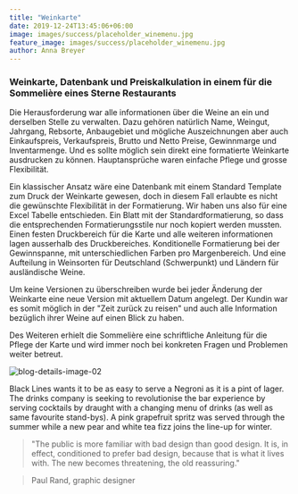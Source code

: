 ```yaml
---
title: "Weinkarte"
date: 2019-12-24T13:45:06+06:00
image: images/success/placeholder_winemenu.jpg
feature_image: images/success/placeholder_winemenu.jpg
author: Anna Breyer
---
```

### Weinkarte, Datenbank und Preiskalkulation in einem für die Sommelière eines Sterne Restaurants

Die Herausforderung war alle informationen über die Weine an ein und derselben Stelle zu verwalten.
Dazu gehören natürlich Name, Weingut, Jahrgang, Rebsorte, Anbaugebiet und mögliche Auszeichnungen aber auch 
Einkaufspreis, Verkaufspreis, Brutto und Netto Preise, Gewinnmarge und Inventarmenge. 
Und es sollte möglich sein direkt eine formatierte Weinkarte ausdrucken zu können. 
Hauptansprüche waren einfache Pflege und grosse Flexibilität. 

Ein klassischer Ansatz wäre eine Datenbank mit einem Standard Template zum Druck der Weinkarte gewesen, doch in diesem Fall
erlaubte es nicht die gewünschte Flexibilität in der Formatierung. 
Wir haben uns also für eine Excel Tabelle entschieden. Ein Blatt mit der Standardformatierung, so dass die entsprechenden
Formatierungsstile nur noch kopiert werden mussten. 
Einen festen Druckbereich für die Karte und alle weiteren informationen lagen ausserhalb des Druckbereiches. 
Konditionelle Formatierung bei der Gewinnspanne, mit unterschiedlichen Farben pro Margenbereich. 
Und eine Aufteilung in Weinsorten für Deutschland (Schwerpunkt) und Ländern für ausländische Weine. 

Um keine Versionen zu überschreiben wurde bei jeder Änderung der Weinkarte eine neue Version mit aktuellem Datum angelegt. 
Der Kundin war es somit möglich in der "Zeit zurück zu reisen" und auch alle Information bezüglich ihrer Weine auf einen Blick zu haben. 

Des Weiteren erhielt die Sommelière eine schriftliche Anleitung für die Pflege der Karte und wird immer noch bei konkreten Fragen
und Problemen weiter betreut. 

![blog-details-image-02](https://user-images.githubusercontent.com/16266381/71399826-2009b380-264f-11ea-9bc3-59d7fa9a9994.jpg)

Black Lines wants it to be as easy to serve a Negroni as it is a pint of lager. The drinks company is seeking to revolutionise the bar experience by serving cocktails by draught with a changing menu of drinks (as well as same favourite stand-bys). A pink grapefruit spritz was served through the summer while a new pear and white tea fizz joins the line-up for winter.

> "The public is more familiar with bad design than good design. It is, in effect, conditioned to prefer bad design, because that is what it lives with. The new becomes threatening, the old reassuring."


> Paul Rand, graphic designer

